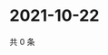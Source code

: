 # 2021-10-22

共 0 条

<!-- BEGIN -->
<!-- 最后更新时间 Fri Oct 22 2021 01:21:20 GMT+0800 (China Standard Time) -->

<!-- END -->
